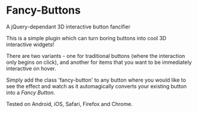 # Fancy-Buttons
A jQuery-dependant 3D interactive button fancifier

This is a simple plugin which can turn boring buttons into cool 3D interactive widgets!

There are two variants - one for traditional buttons (where the interaction only begins on click), and another for items that you want to be immediately interactive on hover.

Simply add the class 'fancy-button' to any button where you would like to see the effect and watch as it automagically converts your existing button into a <i>Fancy Button</i>.

Tested on Android, iOS, Safari, Firefox and Chrome.

